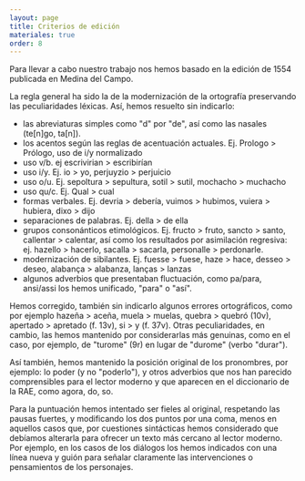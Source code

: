 ```yaml
---
layout: page
title: Criterios de edición
materiales: true
order: 8
---
```


Para llevar a cabo nuestro trabajo nos hemos basado en la edición de 1554 publicada en Medina del Campo.

La regla general ha sido la de la modernización de la ortografía preservando las peculiaridades léxicas. Así, hemos resuelto sin indicarlo:

 * las abreviaturas simples como "d" por "de", así como las nasales (te[n]go, ta[n]).
 * los acentos según las reglas de acentuación actuales. Ej. Prologo > Prólogo, uso de i/y normalizado
 * uso v/b. ej escrivirian > escribirían
 * uso i/y. Ej. io > yo, perjuyzio > perjuicio
 * uso o/u. Ej. sepoltura > sepultura, sotil > sutil, mochacho > muchacho
 * uso qu/c. Ej. Qual > cual
 * formas verbales. Ej. devria > debería, vuimos > hubimos, vuiera > hubiera, dixo > dijo
 * separaciones de palabras. Ej. della > de ella
 * grupos consonánticos etimológicos. Ej. fructo > fruto, sancto > santo, callentar > calentar, así como los resultados por asimilación regresiva: ej. hazello > hacerlo, sacalla > sacarla, personalle > perdonarle.
* modernización de sibilantes. Ej. fuesse > fuese, haze > hace, desseo > deseo, alabança > alabanza, lanças > lanzas
* algunos adverbios que presentaban fluctuación, como pa/para, ansi/assi los hemos unificado, "para" o "así".

Hemos corregido, también sin indicarlo algunos errores ortográficos, como por ejemplo hazeña > aceña, muela > muelas, quebra > quebró (10v), apertado > apretado (f. 13v), si > y (f. 37v). Otras peculiaridades, en cambio, las hemos mantenido por considerarlas más genuinas, como en el caso, por ejemplo, de "turome" (9r) en lugar de "durome" (verbo "durar").

Así también, hemos mantenido la posición original de los pronombres, por ejemplo: lo poder (y no "poderlo"), y otros adverbios que nos han parecido comprensibles para el lector moderno y que aparecen en el diccionario de la RAE, como agora, do, so.

Para la puntuación hemos intentado ser fieles al original, respetando las pausas fuertes, y modificando los dos puntos por una coma, menos en aquellos casos que, por cuestiones sintácticas hemos considerado que debíamos alterarla para ofrecer un texto más cercano al lector moderno. Por ejemplo, en los casos de los diálogos los hemos indicados con una línea nueva y guión para señalar claramente las intervenciones o pensamientos de los personajes.
